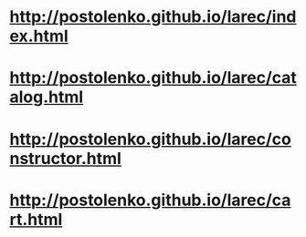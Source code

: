 # http://postolenko.github.io/larec/index.html
# http://postolenko.github.io/larec/catalog.html
# http://postolenko.github.io/larec/constructor.html
# http://postolenko.github.io/larec/cart.html